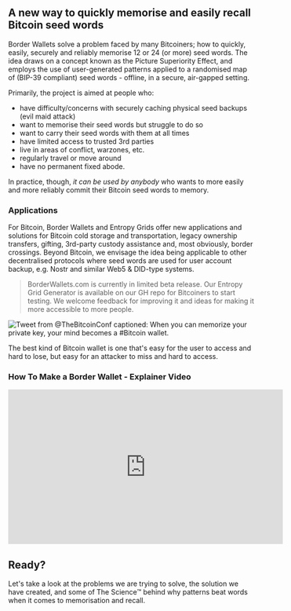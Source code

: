 ## A new way to quickly memorise and easily recall Bitcoin seed words

Border Wallets solve a problem faced by many Bitcoiners; how to quickly, easily, securely and reliably memorise 12 or 24 (or more) seed words. The idea draws on a concept known as the Picture Superiority Effect, and employs the use of user-generated patterns applied to a randomised map of (BIP-39 compliant) seed words - offline, in a secure, air-gapped setting.

Primarily, the project is aimed at people who:

- have difficulty/concerns with securely caching physical seed backups (evil maid attack)
- want to memorise their seed words but struggle to do so
- want to carry their seed words with them at all times
- have limited access to trusted 3rd parties
- live in areas of conflict, warzones, etc.
- regularly travel or move around
- have no permanent fixed abode.

In practice, though, _it can be used by anybody_ who wants to more easily and more reliably commit their Bitcoin seed words to memory.

### Applications

For Bitcoin, Border Wallets and Entropy Grids offer new applications and solutions for Bitcoin cold storage and transportation, legacy ownership transfers, gifting, 3rd-party custody assistance and, most obviously, border crossings. Beyond Bitcoin, we envisage the idea being applicable to other decentralised protocols where seed words are used for user account backup, e.g. Nostr and similar Web5 & DID-type systems.

> BorderWallets.com is currently in limited beta release. Our Entropy Grid Generator is available on our GH repo for Bitcoiners to start testing. We welcome feedback for improving it and ideas for making it more accessible to more people.

![Tweet from @TheBitcoinConf captioned: When you can memorize your private key, your mind becomes a #Bitcoin wallet.](/mind_bitcoin_wallet_tweet.png)

<caption>The best kind of Bitcoin wallet is one that's easy for the user to access and hard to lose, but easy for an attacker to miss and hard to access.</caption>

### How To Make a Border Wallet - Explainer Video

<iframe title="How to Easily Memorise a Bitcoin Seed Phrase - using Border Wallets &amp; Entropy Grids" src="https://bitcointv.com/videos/embed/30df0582-b070-450d-8a9a-51fa0f8c463a?warningTitle=0" allowfullscreen="" sandbox="allow-same-origin allow-scripts allow-popups" width="560" height="315" frameborder="0"></iframe>

## Ready?

Let's take a look at the problems we are trying to solve, the solution we have created, and some of The Science™️ behind why patterns beat words when it comes to memorisation and recall.
